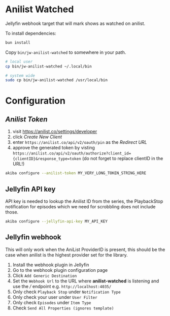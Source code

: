 # Anilist Watched

Jellyfin webhook target that will mark shows as watched on anilist.

To install dependencies:

```bash
bun install
```

Copy `bin/jw-anilist-watched` to somewhere in your path.

```bash
# local user
cp bin/jw-anilist-watched ~/.local/bin

# system wide
sudo cp bin/jw-anilist-watched /usr/local/bin
```

# Configuration
## *Anilist Token*
1. visit https://anilist.co/settings/developer
1. click *Create New Client*
1. enter `https://anilist.co/api/v2/oauth/pin` as the *Redirect URL*
1. approve the generated token by visting `https://anilist.co/api/v2/oauth/authorize?client_id={clientID}&response_type=token` (do not forget to replace clientID in the URL!)

```bash
akiba configure --anilist-token MY_VERY_LONG_TOKEN_STRING_HERE
```

## Jellyfin API key
API key is needed to lookup the Anilist ID from the series, the PlaybackStop notification for episodes which we need for scrobbling does not include those.

```bash
akiba configure --jellyfin-api-key MY_API_KEY
```

## Jellyfin webhook
This will only work when the AniList ProviderID is present, this should be the case when anilist is the highest provider set for the library.

1. Install the webhook plugin in Jellyfin
1. Go to the webhook plugin configuration page
1. Click `Add Generic Destination`
1. Set the `Webhook Url` to the URL where **anilist-watched** is listening and use the */* endpoint e.g. `http://localhost:4035/`
1. Only check `Playback Stop` under `Notification Type`
1. Only check your user under `User Filter`
1. Only check `Episodes` under `Item Type`
1. Check `Send All Properties (ignores template)`
